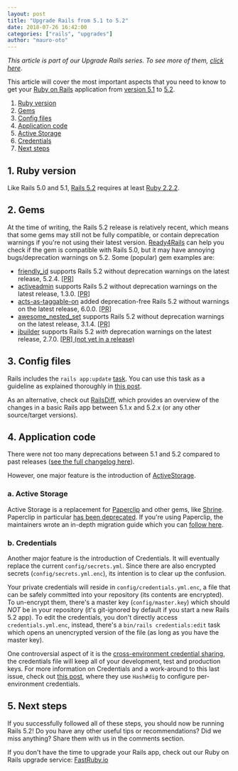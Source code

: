 ```yaml
---
layout: post
title: "Upgrade Rails from 5.1 to 5.2"
date: 2018-07-26 16:42:00
categories: ["rails", "upgrades"]
author: "mauro-oto"
---
```


_This article is part of our Upgrade Rails series. To see more of them, [click here](https://www.ombulabs.com/blog/tags/upgrades)_.

This article will cover the most important aspects that you need to know to get
your [Ruby on Rails](http://rubyonrails.org/) application from [version 5.1](http://guides.rubyonrails.org/5_1_release_notes.html) to [5.2](http://guides.rubyonrails.org/5_2_release_notes.html).

<!--more-->

1. [Ruby version](#ruby-version)
2. [Gems](#gems)
3. [Config files](#config-files)
4. [Application code](#application-code)
  1. [Active Storage](#active-storage)
  2. [Credentials](#credentials)
5. [Next steps](#next-steps)

<h2 id="ruby-version">1. Ruby version</h2>

Like Rails 5.0 and 5.1, [Rails 5.2](https://weblog.rubyonrails.org/2018/4/9/Rails-5-2-0-final/) requires at least [Ruby 2.2.2](https://www.ruby-lang.org/en/news/2015/04/13/ruby-2-2-2-released/).

<h2 id="gems">2. Gems</h2>

At the time of writing, the Rails 5.2 release is relatively recent, which
means that some gems may still not be fully compatible, or contain deprecation
warnings if you're not using their latest version. [Ready4Rails](http://www.ready4rails.net)
can help you check if the gem is compatible with Rails 5.0, but it may have
annoying bugs/deprecation warnings on 5.2. Some (popular) gem examples are:

- [friendly_id](https://rubygems.org/gems/friendly_id) supports Rails 5.2 without deprecation warnings on the latest release, 5.2.4. [\[PR\]](https://github.com/norman/friendly_id/pull/849)
- [activeadmin](https://rubygems.org/gems/activeadmin) supports Rails 5.2 without deprecation warnings on the latest release, 1.3.0. [\[PR\]](https://github.com/activeadmin/activeadmin/pull/5343)
- [acts-as-taggable-on](https://rubygems.org/gems/acts-as-taggable-on) added deprecation-free Rails 5.2 without warnings on the latest release, 6.0.0. [\[PR\]](https://github.com/mbleigh/acts-as-taggable-on/pull/887)
- [awesome\_nested\_set](https://rubygems.org/gems/awesome_nested_set) supports Rails 5.2 without deprecation warnings on the latest release, 3.1.4. [\[PR\]](https://github.com/collectiveidea/awesome_nested_set/pull/383)
- [jbuilder](https://rubygems.org/gems/jbuilder/) supports Rails 5.2 _with_ deprecation warnings on the latest release, 2.7.0. [\[PR\] (not yet in a release)](https://github.com/rails/jbuilder/pull/430)

<h2 id="config-files">3. Config files</h2>

Rails includes the `rails app:update` [task](http://edgeguides.rubyonrails.org/upgrading_ruby_on_rails.html#the-update-task).
You can use this task as a guideline as explained thoroughly in
[this post](http://thomasleecopeland.com/2015/08/06/running-rails-update.html).

As an alternative, check out [RailsDiff](http://railsdiff.org/5.1.6/5.2.0),
which provides an overview of the changes in a basic Rails app between 5.1.x and
5.2.x (or any other source/target versions).

<h2 id="application-code">4. Application code</h2>

There were not too many deprecations between 5.1 and 5.2 compared to past
releases ([see the full changelog here](https://guides.rubyonrails.org/5_2_release_notes.html#upgrading-to-rails-5-2)).

However, one major feature is the introduction of [ActiveStorage](https://edgeguides.rubyonrails.org/active_storage_overview.html).

<h3 id="active-storage">a. Active Storage</h2>

Active Storage is a replacement for [Paperclip](https://rubygems.org/gems/paperclip/)
and other gems, like [Shrine](https://github.com/shrinerb/shrine). Paperclip in
particular [has been deprecated](https://github.com/thoughtbot/paperclip#deprecated).
If you're using Paperclip, the maintainers wrote an in-depth migration guide
which you can [follow here](https://github.com/thoughtbot/paperclip/blob/master/MIGRATING.md).

<h3 id="credentials">b. Credentials</h2>

Another major feature is the introduction of Credentials. It will eventually
replace the current `config/secrets.yml`. Since there are also encrypted
secrets (`config/secrets.yml.enc`), its intention is to clear up the confusion.

Your private credentials will reside in `config/credentials.yml.enc`, a file
that can be safely committed into your repository (its contents are encrypted).
To un-encrypt them, there's a master key (`config/master.key`) which should
*NOT* be in your repository (it's git-ignored by default if you start a new
Rails 5.2 app). To edit the credentials, you don't directly access
`credentials.yml.enc`, instead, there's a `bin/rails credentials:edit` task
which opens an unencrypted version of the file (as long as you have the master
key).

One controversial aspect of it is the [cross-environment credential sharing](https://github.com/rails/rails/issues/31349),
the credentials file will keep all of your development, test and production keys.
For more information on Credentials and a work-around to this last issue, check
out [this post](https://blog.eq8.eu/til/rails-52-credentials-tricks.html), where
they use `Hash#dig` to configure per-environment credentials.

<h2 id="next-steps">5. Next steps</h2>

If you successfully followed all of these steps, you should now be running Rails 5.2! Do you have any other useful tips or recommendations? Did we miss anything? Share them with us in the comments section.

If you don't have the time to upgrade your Rails app, check out our Ruby on Rails
upgrade service: [FastRuby.io](https://fastruby.io)
